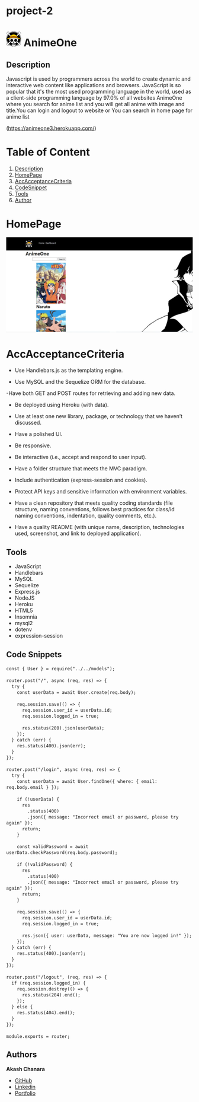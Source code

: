 # project-2

# <img src="./public/assets/logo2.png" alt='lord-icon' height='40'> AnimeOne

## Description

Javascript is used by programmers across the world to create dynamic and interactive web content like applications and browsers. JavaScript is so popular that it's the most used programming language in the world, used as a client-side programming language by 97.0% of all websites
AnimeOne where you search for anime list and you will get all anime with image and title.You can login and logout to website or You can search in home page for anime list

(https://animeone3.herokuapp.com/)

# Table of Content

1. [Description](#description)
2. [HomePage](#homepage)
3. [AccAcceptanceCriteria](#accAcceptancecriteria)
4. [CodeSnippet](#codesnippet)
5. [Tools](#tools)
6. [Author](#author)

# HomePage

![pic](/public/assets/home.JPG)

# AccAcceptanceCriteria

- Use Handlebars.js as the templating engine.

- Use MySQL and the Sequelize ORM for the database.

-Have both GET and POST routes for retrieving and adding new data.

- Be deployed using Heroku (with data).

- Use at least one new library, package, or technology that we haven’t discussed.

- Have a polished UI.

- Be responsive.

- Be interactive (i.e., accept and respond to user input).

- Have a folder structure that meets the MVC paradigm.

- Include authentication (express-session and cookies).

- Protect API keys and sensitive information with environment variables.

- Have a clean repository that meets quality coding standards (file structure, naming conventions, follows best practices for class/id naming conventions, indentation, quality comments, etc.).

- Have a quality README (with unique name, description, technologies used, screenshot, and link to deployed application).

## Tools

- JavaScript
- Handlebars
- MySQL
- Sequelize
- Express.js
- NodeJS
- Heroku
- HTML5
- Insomnia
- mysql2
- dotenv
- expression-session

## Code Snippets

```const router = require("express").Router();
const { User } = require("../../models");

router.post("/", async (req, res) => {
  try {
    const userData = await User.create(req.body);

    req.session.save(() => {
      req.session.user_id = userData.id;
      req.session.logged_in = true;

      res.status(200).json(userData);
    });
  } catch (err) {
    res.status(400).json(err);
  }
});

router.post("/login", async (req, res) => {
  try {
    const userData = await User.findOne({ where: { email: req.body.email } });

    if (!userData) {
      res
        .status(400)
        .json({ message: "Incorrect email or password, please try again" });
      return;
    }

    const validPassword = await userData.checkPassword(req.body.password);

    if (!validPassword) {
      res
        .status(400)
        .json({ message: "Incorrect email or password, please try again" });
      return;
    }

    req.session.save(() => {
      req.session.user_id = userData.id;
      req.session.logged_in = true;

      res.json({ user: userData, message: "You are now logged in!" });
    });
  } catch (err) {
    res.status(400).json(err);
  }
});

router.post("/logout", (req, res) => {
  if (req.session.logged_in) {
    req.session.destroy(() => {
      res.status(204).end();
    });
  } else {
    res.status(404).end();
  }
});

module.exports = router;

```

## Authors

**Akash Chanara**

- [GitHub](https://github.com/akash2040)
- [Linkedin](https://www.linkedin.com/in/akash-chanara-087b531ab)
- [Portfolio](https://akash2040.github.io/portfolio-akash/)
